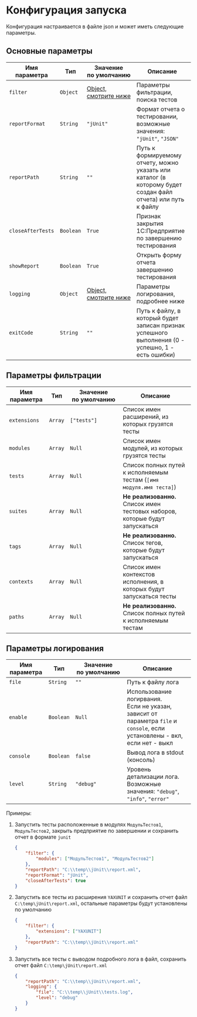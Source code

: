 # Конфигурация запуска

Конфигурация настраивается в файле json и может иметь следующие параметры.

## Основные параметры

| Имя параметра     | Тип       | Значение по умолчанию                           | Описание                                                                                                     |
|-------------------|-----------|-------------------------------------------------|--------------------------------------------------------------------------------------------------------------|
| `filter`          | `Object`  | [Object, смотрите ниже](#параметры-фильтрации)  | Параметры фильтрации, поиска тестов                                                                          |
| `reportFormat`    | `String`  | `"jUnit"`                                       | Формат отчета о тестировании, возможные значения: `"jUnit"`, `"JSON"`                                        |
| `reportPath`      | `String`  | `""`                                            | Путь к формируемому отчету, можно указать или каталог (в которому будет создан файл отчета) или путь к файлу |
| `closeAfterTests` | `Boolean` | `True`                                          | Признак закрытия 1С:Предприятие по завершению тестирования                                                   |
| `showReport`      | `Boolean` | `True`                                          | Открыть форму отчета завершению тестирования                                                                 |
| `logging`         | `Object`  | [Object, смотрите ниже](#параметры-логирования) | Параметры логирования, подробнее ниже                                                                        |
| `exitCode`        | `String`  | `""`                                            | Путь к файлу, в который будет записан признак успешного выполнения (0 - успешно, 1 - есть ошибки)            |

## Параметры фильтрации

| Имя параметра | Тип     | Значение по умолчанию | Описание                                                                     |
|---------------|---------|-----------------------|------------------------------------------------------------------------------|
| `extensions`  | `Array` | `["tests"]`           | Список имен расширений, из которых грузятся тесты                            |
| `modules`     | `Array` | `Null`                | Список имен модулей, из которых грузятся тесты                               |
| `tests`       | `Array` | `Null`                | Список полных путей к исполняемым тестам (`[имя модуля.имя теста]`)          |
| `suites`      | `Array` | `Null`                | **Не реализованно.** Список имен тестовых наборов, которые будут запускаться |
| `tags`        | `Array` | `Null`                | **Не реализованно.** Список тегов, которые будут запускаться                 |
| `contexts`    | `Array` | `Null`                | Список имен контекстов исполнения, в которых будут запускаться тесты         |
| `paths`       | `Array` | `Null`                | **Не реализованно.** Список полных путей к исполняемым тестам                |

## Параметры логирования

| Имя параметра | Тип       | Значение по умолчанию | Описание                                                                                                                    |
|---------------|-----------|-----------------------|-----------------------------------------------------------------------------------------------------------------------------|
| `file`        | `String`  | `""`                  | Путь к файлу лога                                                                                                           |
| `enable`      | `Boolean` | `Null`                | Использование логирвания.<br/>Если не указан, зависит от параметра `file` и `console`, если установлены - вкл, если нет - выкл |
| `console`     | `Boolean` | `false`               | Вывод лога в stdout (консоль) |
| `level`       | `String`  | `"debug"`             | Уровень детализации лога. Возможные значения: `"debug"`, `"info"`, `"error"`                                                |

Примеры:

1. Запустить тесты расположенные в модулях `МодульТестов1`, `МодульТестов2`, закрыть предприятие по завершении и сохранить отчет в формате `junit`

    ```JSON
    {
        "filter": {
            "modules": ["МодульТестов1", "МодульТестов2"]
        },
        "reportPath": "C:\\temp\\jUnit\\report.xml",
        "reportFormat": "jUnit",
        "closeAfterTests": true
    }
    ```

2. Запустить все тесты из расширения `YAXUNIT` и сохранить отчет файл `C:\temp\jUnit\report.xml`, остальные параметры будут установлены по умолчанию

    ```JSON
    {
        "filter": {
            "extensions": ["YAXUNIT"]
        },
        "reportPath": "C:\\temp\\jUnit\\report.xml"
    }
    ```

3. Запустить все тесты с выводом подробного лога в файл, сохранить отчет файл `C:\temp\jUnit\report.xml`

    ```JSON
    {
        "reportPath": "C:\\temp\\jUnit\\report.xml",
        "logging": {
            "file": "C:\\temp\\jUnit\\tests.log",
            "level": "debug"
        }
    }
    ```
